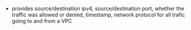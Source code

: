 - provides source/destination ipv4, source/destination port, whether the traffic was allowed or denied, timestamp, network protocol for all trafic going to and from a VPC